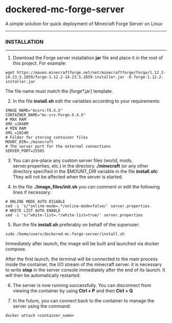 # dockered-mc-forge-server
A simple solution for quick deployment of Minecraft Forge Server on Linux


------------


### INSTALLATION
------------

1. Download the Forge server installation **jar** file and place it in the root of this project. For example:
```
wget https://maven.minecraftforge.net/net/minecraftforge/forge/1.12.2-14.23.5.2859/forge-1.12.2-14.23.5.2859-installer.jar -O forge-1.12.2-installer.jar
```
The file name must match the [forge*.jar] template.

2. In the file **install.sh** edit the variables according to your requirements:
```
IMAGE_NAME="mcsrv:fX.X.X"
CONTAINER_NAME="mc-srv-Forge-X.X.X"
# MAX RAM
XMX_=2048M
# MIN RAM
XMS_=1024M
# Folder for storing container files
MOUNT_DIR=./minecraft
# The server port for the external connections
SERVER_PORT=25565
```

3. You can pre-place any custom server files (world, mods, server.properties, etc.) in the directory **./minecraft** (or any other directory specified in the $MOUNT_DIR variable in the file **install.sh**)
They will not be affected when the server is started.

4. In the file **./image_files/init.sh** you can comment or edit the following lines if necessary:
```
# ONLINE MODE AUTO DISABLE
sed -i 's/^online-mode=.*/online-mode=false/' server.properties
# WHITE LIST AUTO ENABLE
sed -i 's/^white-list=.*/white-list=true/' server.properties
```

5. Run the file **install.sh** preferably on behalf of the superuser:
```
sudo /home/userx/dockered-mc-forge-server/install.sh
```
Immediately after launch, the image will be built and launched via docker compose.

After the first launch, the terminal will be connected to the main process inside the container, the I/O stream of the minecraft server. it is necessary to write **stop** in the server console immediately after the end of its launch. It will then be automatically restarted.

6. The server is now running successfully.
You can disconnect from viewing the container by using **Ctrl + P** and then **Ctrl + Q**

7. In the future, you can connect back to the container to manage the server using the command:
```
docker attach <container_name>
```
